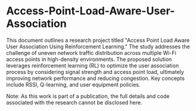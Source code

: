 # Access-Point-Load-Aware-User-Association
This document outlines a research project titled "Access Point Load Aware User Association Using Reinforcement Learning." The study addresses the challenge of uneven network traffic distribution across multiple Wi-Fi access points in high-density environments. The proposed solution leverages reinforcement learning (RL) to optimize the user association process by considering signal strength and access point load, ultimately improving network performance and reducing congestion. Key concepts include RSSI, Q-learning, and user equipment policies.

Note:
As this work is part of a publication, the full details and code associated with the research cannot be disclosed here.
